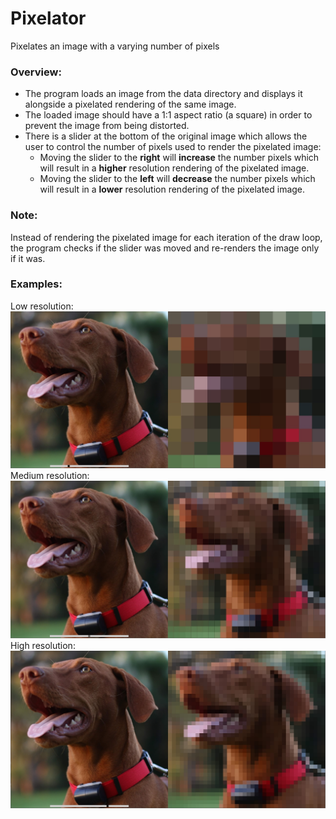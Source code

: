 # Pixelator
Pixelates an image with a varying number of pixels

### Overview:
* The program loads an image from the data directory and displays it alongside a pixelated rendering of the same image.
* The loaded image should have a 1:1 aspect ratio (a square) in order to prevent the image from being distorted.
* There is a slider at the bottom of the original image which allows the user to control the number of pixels used to render the pixelated image:
  * Moving the slider to the **right** will **increase** the number pixels which will result in a **higher** resolution rendering of the pixelated image.
  * Moving the slider to the **left** will **decrease** the number pixels which will result in a **lower** resolution rendering of the pixelated image.

### Note:
Instead of rendering the pixelated image for each iteration of the draw loop, the program checks if the slider was moved and re-renders the image only if it was.
### Examples:
Low resolution:
![Low resolution](data/lowRes.jpg?raw=true "Low resolution")
Medium resolution:
![Medium resolution](data/mediumRes.jpg?raw=true "Medium resolution")
High resolution:
![High resolution](data/highRes.jpg?raw=true "High resolution")
